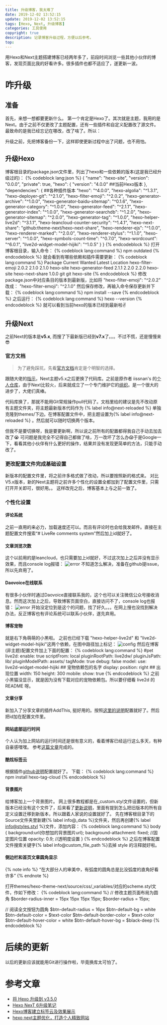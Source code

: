 ```yaml
---
title: 升级博客，我太难了
date: 2019-12-02 13:52:15
update: 2019-12-02 13:52:15
tags: [Hexo, Next, 升级博客]
categories: 工具使用
copyright: true
description: 记录博客升级过程，方便以后参考。
top:
---
```


用Hexo和Next主题搭建博客已经两年多了，前段时间浏览一些其他小伙伴的博客，发现页面比我的好看许多。很多插件也都不适应了，遂更新一波。


# 咋升级 #

## 准备 ##

首先，来想一想都要更新什么。
第一个肯定是Hexo了。其次就是主题，我用的是Next。由于之前不仅更改了主题配置，还有一些插件和自定义配置改了源文件。最致命的是我已经忘记在哪改，改了啥了。所以：
<div class="note warning"><p>升级之前，先把博客备份一下，这样即使更新过程中出了问题，也不用怕。</p></div>

## 升级Hexo ##
博客根目录的package.json文件里，列出了hexo和一些依赖的版本(这是我已经升级过的)：
{% codeblock lang:json %}
{
  "name": "hexo-site",
  "version": "0.0.0",
  "private": true,
  "hexo": {
    "version": "4.0.0" ##当前Hexo版本
  },
  "dependencies": { ##各种插件版本
    "hexo": "^4.0.0",
    "hexo-algolia": "^1.3.1",
    "hexo-deployer-git": "^2.1.0",
    "hexo-filter-emoji": "^2.0.2",
    "hexo-generator-archive": "^1.0.0",
    "hexo-generator-baidu-sitemap": "^0.1.6",
    "hexo-generator-category": "^1.0.0",
    "hexo-generator-feed": "^2.1.1",
    "hexo-generator-index": "^1.0.0",
    "hexo-generator-searchdb": "^1.2.0",
    "hexo-generator-sitemap": "^2.0.0",
    "hexo-generator-tag": "^1.0.0",
    "hexo-helper-live2d": "^3.1.1",
    "hexo-leancloud-counter-security": "^1.4.1",
    "hexo-next-share": "github:theme-next/hexo-next-share",
    "hexo-renderer-ejs": "^1.0.0",
    "hexo-renderer-marked": "^2.0.0",
    "hexo-renderer-stylus": "^1.1.0",
    "hexo-server": "^1.0.0",
    "hexo-symbols-count-time": "^0.7.0",
    "hexo-wordcount": "^6.0.1",
    "live2d-widget-model-hijiki": "^1.0.5"
  }
}
{% endcodeblock %}
打开博客根目录，输入命令：
{% codeblock lang:command %}
npm outdated
{% endcodeblock %}
就会看到有哪些依赖和插件需要更新：
{% codeblock lang:command %}
Package              Current  Wanted  Latest  Location
hexo-filter-emoji      2.0.2   2.1.0   2.1.0  hexo-site
hexo-generator-feed    2.1.1   2.2.0   2.2.0  hexo-site
hexo-next-share        1.0.0     git     git  hexo-site
{% endcodeblock %}
修改package.json中对应条目的版本到最新版，比如将   "hexo-filter-emoji": "^2.0.2" 改成：   "hexo-filter-emoji": "^2.1.0"
然后保存修改，再输入命令保存更新并下载：
{% codeblock lang:command %}
npm install --save
{% endcodeblock %}
之后运行：
{% codeblock lang:command %}
hexo --version
{% endcodeblock %}
就可以看到当前hexo的版本已经到最新啦:v:
## 升级Next ##
之前Next的版本是**v5.x**, 而搜了下最新版已经到**v7.x**了。。。不过不慌，还是慢慢来:sunglasses:
### 官方文档 ###

>为了避免踩坑，先看[官方文档](https://github.com/theme-next/hexo-theme-next)肯定是个明智的选择。

跟随大佬的[指示](https://github.com/theme-next/hexo-theme-next/blob/master/docs/UPDATE-FROM-5.1.X.md)，Next主题v5.x之后更换了代码库。之前是原作者 iissnan's 的[个人仓库](https://github.com/iissnan/hexo-theme-next)，由于Next比较火，后来就成立了一个专门维护它的[组织](https://github.com/theme-next)。是一个很大的进步了，大佬们真棒。

代码库换了，那就不能用Git常规操作pull代码了。文档里给的建议是先不改动原有主题文件夹，将主题最新版本代码作为 {% label info@next-reloaded %} 单独克隆到themes/下边。在博客配置文件中，把主题设置为{% label info@next-reloaded %} 。然后就可以随时切换两个版本。

但我不是要切换呀，我是要更新啊，所以说之前所有的配置都得我自己手动去加去改了:sob: 可问题是我完全不记得自己都做了啥，万一改坏了怎么办:scream:于是Google一下，看看其他小伙伴有什么更好的操作，结果并没有发现更简单的方法，只能手动改了。

### 更改配置文件完成基础设置  ###

新版本的配置文件里，将之前许多格式做了改动，所以要按照新的格式来。
对比V5.x版本，新的Next主题将之前许多个性化的设置全都加到了配置文件里，只需打开开关即可，很好用。。
这样改完之后，博客基本上与之前一致了。

### 个性化设置 ###

#### 评论系统 ####
之前一直用的来必力，加载速度还可以。而且有评论时也会给我发邮件。直接在主题配置文件搜索“# LiveRe comments system”然后加上id就好了。

#### 文章浏览次数
这个以前用的是leancloud，也只需要加上id就好，不过这次加上之后并没有显示效果，而且console log报错：
<img src="https://i.loli.net/2019/12/03/prXyGdDzATYfIe5.png" alt="error">
不知道怎么解决，准备在github提issue，所以先弃用了。

#### Daovoice在线联系 ####
有很多小伙伴时通过Daovoice直接联系我的，这个也可以关注微信公众号接收消息。然而这次加上之后，导致博客页面空白，直接访问不了，console log也报错：
<img src="https://i.loli.net/2019/12/03/Hzag9KbwrZxIoRv.png" alt="error">
开始没定位到是这个的问题，找了好久。。。在网上搜也没找到解决办法，反正博客也有评论系统可以联系小伙伴，遂先弃用。

#### 博客宠物
就是右下角萌萌的小黑啦。
之前也已经下载 "hexo-helper-live2d" 和 "live2d-widget-model-hijiki"这两个依赖，在图中路径加上标记：
<img src="https://i.loli.net/2019/12/03/McVxzk9ivZfWGyX.png" alt="config">
然后在博客(非主题)配置文件加上下面的配置：
{% codeblock lang:command %}
#pet
live2d:
  enable: true
  scriptFrom: local
  pluginRootPath: live2dw/
  pluginJsPath: lib/
  pluginModelPath: assets/
  tagMode: true
  debug: false
  model:
    use: live2d-widget-model-hijiki ## 宠物依赖包的名字
  display:
    position: right ## 出现位置
    width: 150
    height: 300
  mobile:
    show: true
{% endcodeblock %}
之前小黑猫没显示，就是因为没有下载对应的宠物依赖包。所以要仔细看 live2d 的 README 呀。

#### 文章分享
新加入了分享文章的插件AddThis, 挺好用的。按照[这里的说明](https://www.addthis.com)配置就好了。然后把id加在配置文件里。

#### 网站底部运行时间
个人认为加上网站的运行时间还是很有意义的，看着博客已经运行这么多天，有种自豪感嘿嘿。
参考[这篇文章](https://ldgyyf.cn/2019/05/15/Hexo/%E4%B8%8D%E8%92%9C%E5%AD%90%E8%AE%BF%E5%AE%A2%E4%BA%BA%E6%95%B0%E7%BB%9F%E8%AE%A1%E5%92%8C%E5%8D%9A%E5%AE%A2%E8%BF%90%E8%A1%8C%E6%97%B6%E9%97%B4%E6%98%BE%E7%A4%BA/)完成的。

#### 酷炫标签云
根据插件[github说明](https://github.com/MikeCoder/hexo-tag-cloud/blob/master/README.ZH.md)配置就好了。
下载：
{% codeblock lang:command %}
npm install hexo-tag-cloud
{% endcodeblock %}
#### 背景图片
给博客加上一个背景图片。
网上很多教程都是在_custom.styl文件设置的，但新版本已经没有这个文件了，后来看了[更新说明](https://github.com/theme-next/hexo-theme-next/issues/1217)，里面有提到怎么把旧版本的所有自定义设置迁移到新版本，所以跟着人家说的设置就好了。
先在博客根目录下的Source文件夹里新建{% label info@_data %}文件夹，然后再创建{% label info@styles.styl %}文件，添加内容：
{% codeblock lang:command %}
body {
  background:url(你想加的背景图片url);
  background-attachment: fixed; //固定图片位置
  opacity: 0.9; //透明度设置
}
{% endcodeblock %}
之后在博客配置文件搜索关键字{% label info@custom_file_path %}去掉 style 的注释就好啦。

#### 侧边栏和首页文章圆角显示
{% note info %} 
“在大部分人的审美中，有弧度的圆角总是比没弧度的直角好看许多”
{% endnote %}

打开themes/hexo-theme-next/source/css/_variables/对应的scheme.styl文件，作如下修改：
{% codeblock lang:command %}
// 修改主题页面布局为圆角
$border-radius-inner            = 15px 15px 15px 15px;
$border-radius                  = 15px;

// 阅读全文按钮为圆角
$btn-default-radius           = 16px
$btn-default-bg               = white
$btn-default-color            = $text-color
$btn-default-border-color     = $text-color
$btn-default-hover-color      = white
$btn-default-hover-bg         = $black-deep
{% endcodeblock %}
# 后续的更新 #

以后的更新应该就能用Git进行操作啦，毕竟换库太可怕了。

# 参考文章 #
- [将 Hexo 升级到 v3.5.0](https://tommy.net.cn/2018/02/26/upgrade-hexo-to-v3-5-0/)
- [Hexo NexT 6升级笔记](https://www.jianshu.com/p/e211e9119522)
- [Hexo博客建立标签云及效果展示](https://vic.kim/2019/05/23/Hexo%E5%8D%9A%E5%AE%A2%E5%BB%BA%E7%AB%8B%E6%A0%87%E7%AD%BE%E4%BA%91%E5%8F%8A%E6%95%88%E6%9E%9C%E5%B1%95%E7%A4%BA/)
- [hexo next主题优化，打造个人精致网站](http://eternalzttz.com/hexo-next.html)